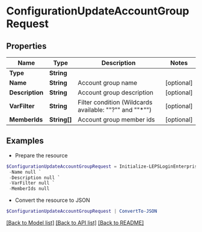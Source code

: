 # ConfigurationUpdateAccountGroupRequest
## Properties

Name | Type | Description | Notes
------------ | ------------- | ------------- | -------------
**Type** | **String** |  | 
**Name** | **String** | Account group name | [optional] 
**Description** | **String** | Account group description | [optional] 
**VarFilter** | **String** | Filter condition (Wildcards available: &quot;&quot;?&quot;&quot; and &quot;&quot;*&quot;&quot;) | [optional] 
**MemberIds** | **String[]** | Account group member ids | [optional] 

## Examples

- Prepare the resource
```powershell
$ConfigurationUpdateAccountGroupRequest = Initialize-LEPSLoginEnterpriseConfigurationUpdateAccountGroupRequest  -Type null `
 -Name null `
 -Description null `
 -VarFilter null `
 -MemberIds null
```

- Convert the resource to JSON
```powershell
$ConfigurationUpdateAccountGroupRequest | ConvertTo-JSON
```

[[Back to Model list]](../README.md#documentation-for-models) [[Back to API list]](../README.md#documentation-for-api-endpoints) [[Back to README]](../README.md)


